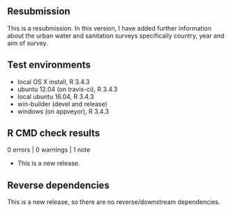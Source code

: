 ## Resubmission
This is a resubmission. In this version, I have added further information
about the urban water and sanitation surveys specifically country, year and
aim of survey.

## Test environments
* local OS X install, R 3.4.3
* ubuntu 12.04 (on travis-ci), R 3.4.3
* local ubuntu 16.04, R 3.4.3
* win-builder (devel and release)
* windows (on appveyor), R 3.4.3

## R CMD check results

0 errors | 0 warnings | 1 note

* This is a new release.

## Reverse dependencies
This is a new release, so there are no reverse/downstream dependencies.
